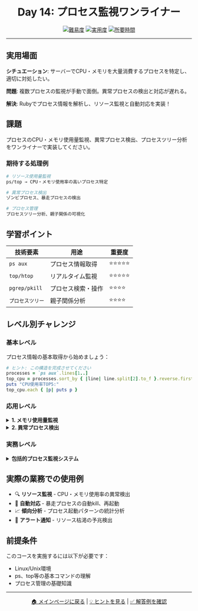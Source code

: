 <div align="center">

# Day 14: プロセス監視ワンライナー

[![難易度](https://img.shields.io/badge/難易度-中級-orange?style=flat-square)](#)
[![実用度](https://img.shields.io/badge/実用度-⭐⭐⭐⭐-yellow?style=flat-square)](#)
[![所要時間](https://img.shields.io/badge/所要時間-35分-blue?style=flat-square)](#)

</div>

---

## 実用場面

**シチュエーション**: サーバーでCPU・メモリを大量消費するプロセスを特定し、適切に対処したい。

**問題**: 複数プロセスの監視が手動で面倒。異常プロセスの検出と対応が遅れる。

**解決**: Rubyでプロセス情報を解析し、リソース監視と自動対応を実装！

## 課題

プロセスのCPU・メモリ使用量監視、異常プロセス検出、プロセスツリー分析をワンライナーで実装してください。

### 期待する処理例
```bash
# リソース使用量監視
ps/top → CPU・メモリ使用率の高いプロセス特定

# 異常プロセス検出
ゾンビプロセス、暴走プロセスの検出

# プロセス管理
プロセスツリー分析、親子関係の可視化
```

## 学習ポイント

| 技術要素 | 用途 | 重要度 |
|----------|------|--------|
| `ps aux` | プロセス情報取得 | ⭐⭐⭐⭐⭐ |
| `top/htop` | リアルタイム監視 | ⭐⭐⭐⭐⭐ |
| `pgrep/pkill` | プロセス検索・操作 | ⭐⭐⭐⭐ |
| `プロセスツリー` | 親子関係分析 | ⭐⭐⭐⭐ |

## レベル別チャレンジ

### 基本レベル
プロセス情報の基本取得から始めましょう：

```ruby
# ヒント: この構造を完成させてください
processes = `ps aux`.lines[1..]
top_cpu = processes.sort_by { |line| line.split[2].to_f }.reverse.first(5)
puts "CPU使用率TOP5:"
top_cpu.each { |p| puts p }
```

### 応用レベル

<details>
<summary><strong>1. メモリ使用量監視</strong></summary>

```ruby
# メモリ使用率の高いプロセスを検出
processes = `ps aux`.lines[1..]
high_memory = processes.select { |line| line.split[3].to_f > 10.0 }
```

</details>

<details>
<summary><strong>2. 異常プロセス検出</strong></summary>

```ruby
# ゾンビプロセスや異常状態のプロセスを検出
zombie_processes = `ps aux`.lines.select { |line| line.include?("<defunct>") || line.include?("Z") }
```

</details>

### 実務レベル

<details>
<summary><strong>包括的プロセス監視システム</strong></summary>

リソース監視、異常検出、プロセスツリー分析、自動対応アクションを統合した監視システムを1行で実装。

</details>

## 実際の業務での使用例

- 🔍 **リソース監視** - CPU・メモリ使用率の異常検出
- 🔄 **自動対応** - 暴走プロセスの自動kill、再起動
- 📈 **傾向分析** - プロセス起動パターンの統計分析
- 🚨 **アラート通知** - リソース枯渇の予兆検出

## 前提条件

このコースを実施するには以下が必要です：

- Linux/Unix環境
- ps、top等の基本コマンドの理解
- プロセス管理の基礎知識

---

<div align="center">

[🏠 メインページに戻る](../../../README.md) | [💡 ヒントを見る](hints.md) | [✅ 解答例を確認](solution.rb)

</div>
